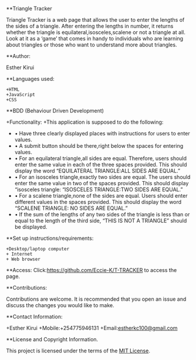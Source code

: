 **Triangle Tracker


Triangle Tracker is a web page that allows the user to enter the lengths of the sides of a triangle. After entering the lengths in number, it returns whether the triangle is equilateral,isosceles,scalene or not a triangle at all. 
Look at it as a ‘game’ that comes in handy to individuals who are learning about triangles or those who want to understand more about triangles.

**Author:

Esther Kirui

**Languages used:

    +HTML
    +JavaScript
    +CSS


**BDD (Behaviour Driven Development)

+Functionality:
+This application is supposed to do the following:
   + • Have three clearly displayed places with instructions for  users to enter values. 
   + • A submit button should be there,right below the spaces for entering values.
   + • For an equilateral triangle,all sides are equal. Therefore, users should enter the same value in each of the three spaces provided. This should display the word “EQUILATERAL TRIANGLE:ALL SIDES ARE EQUAL.”
  +  • For an isosceles triangle,exactly two sides are equal. The users should enter the same value in two of the spaces provided. This should display “isosceles triangle: “ISOSCELES TRIANGLE:TWO SIDES ARE EQUAL.”
  +  • For a scalene triangle,none of the sides are equal. Users should enter different values in the spaces provided. This should display the word “SCALENE TRIANGLE: NO SIDES ARE EQUAL.”
   + • If the sum of the lengths of any two sides of the triangle is less than or equal to the length of the third side, “THIS IS NOT A TRIANGLE” should be displayed.

**Set up instructions/requirements:

    +Desktop/laptop computer
    + Internet
    + Web browser
     
**Access:
Click:https://github.com/Eccie-K/T-TRACKER to access the page.


**Contributions:

Contributions are welcome. It is recommended that you open an issue and discuss the changes you would like to make.


**Contact Information:

+Esther Kirui
+Mobile:+254775946131
+Email:estherkc100@gmail.com


**License and Copyright Information.

This project is licensed under the terms of the <a href="https://choosealicense.com/licenses/mit/">MIT License</a>.


